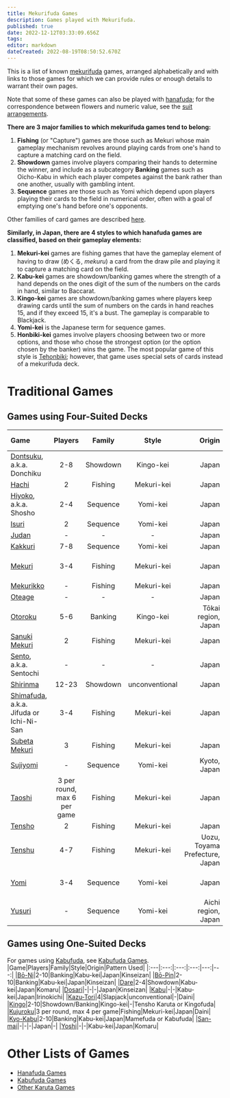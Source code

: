 ```yaml
---
title: Mekurifuda Games
description: Games played with Mekurifuda.
published: true
date: 2022-12-12T03:33:09.656Z
tags: 
editor: markdown
dateCreated: 2022-08-19T08:50:52.670Z
---
```


This is a list of known [mekurifuda](/en/mekurifuda) games, arranged alphabetically and with links to those games for which we can provide rules or enough details to warrant their own pages.

Note that some of these games can also be played with [hanafuda](/en/hanafuda); for the correspondence between flowers and numeric value, see the [suit arrangements](/en/hanafuda/suits#arrangement-of-suits).

**There are 3 major families to which mekurifuda games tend to belong:**
1. **Fishing** (or "Capture") games are those such as Mekuri whose main gameplay mechanism revolves around playing cards from one's hand to capture a matching card on the field. 
2. **Showdown** games involve players comparing their hands to determine the winner, and include as a subcategory **Banking** games such as Oicho-Kabu in which each player competes against the bank rather than one another, usually with gambling intent.
3. **Sequence** games are those such as Yomi which depend upon players playing their cards to the field in numerical order, often with a goal of emptying one's hand before one's opponents.

Other families of card games are described [here](https://www.pagat.com/class/#mechanism).

**Similarly, in Japan, there are 4 styles to which hanafuda games are classified, based on their gameplay elements:**
1. **Mekuri-kei** games are fishing games that have the gameplay element of having to draw (めくる, *mekuru*) a card from the draw pile and playing it to capture a matching card on the field.
2. **Kabu-kei** games are showdown/banking games where the strength of a hand depends on the ones digit of the sum of the numbers on the cards in hand, similar to Baccarat.
3. **Kingo-kei** games are showdown/banking games where players keep drawing cards until the sum of numbers on the cards in hand reaches 15, and if they exceed 15, it's a bust. The gameplay is comparable to Blackjack.
4. **Yomi-kei** is the Japanese term for sequence games.
5. **Honbiki-kei** games involve players choosing between two or more options, and those who chose the strongest option (or the option chosen by the banker) wins the game. The most popular game of this style is [Tehonbiki](/en/tehonbiki); however, that game uses special sets of cards instead of a mekurifuda deck.

# Traditional Games

## Games using Four-Suited Decks
|Game|Players|Family|Style|Origin|Pattern Used|
|:---|:---:|:---:|:---:|---:|---:|
|[Dontsuku](/en/mekurifuda/games/dontsuku), a.k.a. Donchiku|2-8|Showdown|Kingo-kei|Japan|Kurofuda|
|[Hachi](/en/mekurifuda/games/hachi)|2|Fishing|Mekuri-kei|Japan|-|
|[Hiyoko](/en/mekurifuda/games/hiyoko), a.k.a. Shosho|2-4|Sequence|Yomi-kei|Japan|Ise|
|[Isuri](/en/mekurifuda/games/hiyoko#isuri-hiyoko-variant)|2|Sequence|Yomi-kei|Japan|Ise|
|[Judan](/en/mekurifuda/games/judan)|-|-|-|Japan|Komatsu|
|[Kakkuri](/en/mekurifuda/games/kakkuri)|7-8|Sequence|Yomi-kei|Japan|Komatsu|
|[Mekuri](/en/mekurifuda/games/mekuri)|3-4|Fishing|Mekuri-kei|Japan|Tensho Karuta or Mekurifuda|
|[Mekurikko](/en/mekurifuda/games/mekurikko)|-|Fishing|Mekuri-kei|Japan|Kurofuda|
|[Oteage](/en/mekurifuda/games/oteage)|-|-|-|Japan|Akahachi|
|[Otoroku](/en/hanafuda/games/oto-roku)|5-6|Banking|Kingo-kei|Tōkai region, Japan|-|
|[Sanuki Mekuri](/en/hanafuda/games/sanuki-mekuri#sanuki-mekuri-using-mekurifuda-deck)|2|Fishing|Mekuri-kei|Japan|-|
|[Sento](/en/mekurifuda/games/sentowo), a.k.a. Sentochi|-|-|-|Japan|Ise|
|[Shirinma](/en/mekurifuda/games/shirinma)|12-23|Showdown|unconventional|Japan|Komatsu|
|[Shimafuda](/en/mekurifuda/games/shimafuda), a.k.a. Jifuda or Ichi-Ni-San|3-4|Fishing|Mekuri-kei|Japan|Shimafuda|
|[Subeta Mekuri](/en/hanafuda/games/subeta-mekuri#subeta-mekuri-using-mekurifuda-deck)|3|Fishing|Mekuri-kei|Japan|Ise|
|[Sujiyomi](/en/mekurifuda/games/sujiyomi)|-|Sequence|Yomi-kei|Kyoto, Japan|-|
|[Taoshi](/en/mekurifuda/games/taoshi) |3 per round, max 6 per game|Fishing|Mekuri-kei|Japan|Akahachi or Ise|
|[Tensho](/en/mekurifuda/games/tensho)|2|Fishing|Mekuri-kei|Japan|Ise|
|[Tenshu](/en/mekurifuda/games/tenshu)|4-7|Fishing|Mekuri-kei|Uozu, Toyama Prefecture, Japan|Fukutoku|
|[Yomi](/en/mekurifuda/games/yomi)|3-4|Sequence|Yomi-kei|Japan|Tensho Karuta or Yomifuda|
|[Yusuri](/en/hanafuda/games/yusuri)|-|Sequence|Yomi-kei|Aichi region, Japan|-|

## Games using One-Suited Decks
For games using [Kabufuda](/en/kabufuda), see [Kabufuda Games](/en/kabufuda/games).
|Game|Players|Family|Style|Origin|Pattern Used|
|:---|:---:|:---:|:---:|---:|---:|
|[Bō-Ni](/en/hanafuda/games/hiki-kabu#bō-ni-hiki-kabu-variant)|2-10|Banking|Kabu-kei|Japan|Kinseizan|
|[Bō-Pin](/en/hanafuda/games/hiki-kabu#bō-pin-hiki-kabu-variant)|2-10|Banking|Kabu-kei|Japan|Kinseizan|
|[Dare](/en/kabufuda/games/dare)|2-4|Showdown|Kabu-kei|Japan|Komaru|
|[Dosari](/en/kabufuda/games/dosari)|-|-|-|Japan|Kinseizan|
|[Kabu](/en/kabufuda/games/kabu-irinokichi)|-|-|Kabu-kei|Japan|Irinokichi|
|[Kazu-Tori](/en/kabufuda/games/kazu-tori)|4|Slapjack|unconventional|-|Daini|
|[Kingo](/en/hanafuda/games/kingo)|2-10|Showdown/Banking|Kingo-kei|-|Tensho Karuta or Kingofuda|
|[Kujuroku](/en/kabufuda/games/kujuroku)|3 per round, max 4 per game|Fishing|Mekuri-kei|Japan|Daini|
|[Kyo-Kabu](/en/kabufuda/games/kyo-kabu)|2-10|Banking|Kabu-kei|Japan|Mamefuda or Kabufuda|
|[San-mai](/en/kabufuda/games/san-mai)|-|-|-|Japan|-|
|[Yoshi](/en/hanafuda/games/yoshi)|-|-|Kabu-kei|Japan|Komaru|

# Other Lists of Games
- [Hanafuda Games](/en/hanafuda/games)
- [Kabufuda Games](/en/kabufuda/games)
- [Other Karuta Games](/en/karuta/games)
